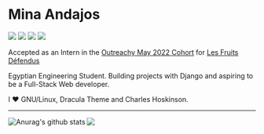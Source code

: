 # Mina Andajos
<a href="https://www.linkedin.com/in/mina-andajos-9b89101b2/"><img src="https://img.shields.io/badge/LinkedIn-0077B5?style=for-the-badge&logo=linkedin&logoColor=white"></a>
<a href="mailto:mina-andajos-work@outlook.com"><img src="https://img.shields.io/badge/Microsoft_Outlook-0078D4?style=for-the-badge&logo=microsoft-outlook&logoColor=white"></a>
<a href="https://twitter.com/MinaAndajos"><img src="https://img.shields.io/badge/Twitter-1DA1F2?style=for-the-badge&logo=twitter&logoColor=white"></a>
<a href="https://discordapp.com/channels/@me/747449468864954438/"><img src="https://img.shields.io/badge/Discord-7289DA?style=for-the-badge&logo=discord&logoColor=white"></a>


Accepted as an Intern in the [Outreachy May 2022 Cohort](https://www.outreachy.org) for [Les Fruits Défendus](https://github.com/LesFruitsDefendus/)

Egyptian Engineering Student. Building projects with Django and aspiring to be a Full-Stack Web developer.

I ❤️ GNU/Linux, Dracula Theme and Charles Hoskinson.

---------------

<a href="https://github.com/anuraghazra/github-readme-stats">
  <img align="left" src="https://github-readme-stats.vercel.app/api?username=mina-andajos&show_icons=true&include_all_commits=true&theme=dracula" alt="Anurag's github stats" />
</a>
<a href="https://github.com/anuraghazra/github-readme-stats">
  <img align="left" src="https://github-readme-stats.vercel.app/api/top-langs/?username=mina-andajos&layout=compact&theme=dracula" />
</a>
